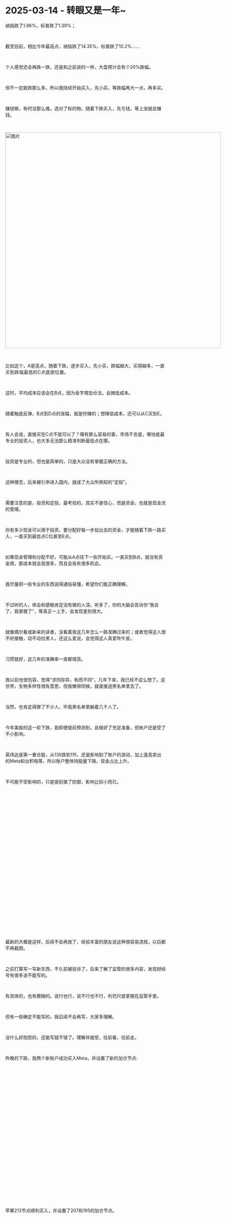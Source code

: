 # 2025-03-14 - 转眼又是一年~

<p style="visibility: visible;">纳指跌了1.96%，标普跌了1.39%；</p><p style="visibility: visible;"><br style="visibility: visible;"></p><p style="visibility: visible;">截至目前，相比今年最高点，纳指跌了14.35%，标普跌了10.2%……</p><p style="visibility: visible;"><br style="visibility: visible;"></p><p style="visibility: visible;">个人感觉还会再跌一跌，还是和之前说的一样，大盘预计会有个20%跌幅。</p><p style="visibility: visible;"><br style="visibility: visible;"></p><p style="visibility: visible;">但不一定能跌那么多，所以我陆续开始买入，先小买，等跌幅再大一点，再多买。</p><p style="visibility: visible;"><br style="visibility: visible;"></p><p style="visibility: visible;">赚钱嘛，有时没那么难。选对了标的物，随着下跌买入，先亏钱，等上涨就会赚钱。</p><p style="visibility: visible;"><br style="visibility: visible;"></p><section style="visibility: visible;"><section style="display: inline-block; visibility: visible;"><img class="rich_pages wxw-img" data-ratio="0.75" data-type="jpg" data-w="948" data-src="https://mmbiz.qpic.cn/mmbiz_jpg/OywhRh06vTmPwHzhsNpHVu6NQMdwVfQicgTFkHOZAy2RIA82notKVSIoax5VGsmBqPic1uEAvib9kShRGicFaaiaUAg/640?wx_fmt=jpeg" style="pointer-events: initial; height: auto !important; visibility: visible !important; width: 677px !important;" data-original-style="pointer-events: initial; height: auto !important;" data-index="1" src="https://mmbiz.qpic.cn/mmbiz_jpg/OywhRh06vTmPwHzhsNpHVu6NQMdwVfQicgTFkHOZAy2RIA82notKVSIoax5VGsmBqPic1uEAvib9kShRGicFaaiaUAg/640?wx_fmt=jpeg&amp;tp=webp&amp;wxfrom=5&amp;wx_lazy=1" _width="677px" alt="图片" data-report-img-idx="0" data-fail="0"></section></section><p style="visibility: visible;"><br style="visibility: visible;"></p><p style="visibility: visible;">比如这个，A是高点，随着下跌，逐步买入，先小买，跌幅越大，买得越多，<span style="background-color: transparent; letter-spacing: 0.034em; caret-color: var(--weui-BRAND); visibility: visible;">一直买到跌幅最低的C点底部位置。</span></p><p style="visibility: visible;"><br style="visibility: visible;"></p><p style="visibility: visible;">这时，平均成本应该会在B点，因为金字塔加仓法，会摊低成本。</p><p style="visibility: visible;"><br style="visibility: visible;"></p><p style="visibility: visible;">随着触底反弹，B点到D点的涨幅，就是你赚的；想降低成本，还可以从C买到E。</p><p style="visibility: visible;"><br style="visibility: visible;"></p><p style="visibility: visible;">有人会说，直接买在C点不就可以了？哪有那么容易的事，市场不言底，哪怕是最专业的投资人，也大多无法那么精准判断最低点在哪。</p><p style="visibility: visible;"><br style="visibility: visible;"></p><p style="visibility: visible;">投资是专业的，但也是简单的，只是大众没有掌握正确的方法。</p><p style="visibility: visible;"><br></p><p>这种理念，后来被引申进入国内，就成了大众所熟知的“定投”。</p><p><br></p><p>需要注意的是，投资和定投，最考验的，其实不是信心，而是资金，也就是现金流的管理。</p><p><br></p><p>你有多少现金可以用于投资，要分配好每一步投出去的资金，才能随着下跌一路买入，一直买到最低点C位甚至E点。</p><p><br></p><p>如果现金管理和分配不好，可能从A点往下一些开始买，一直买到B点，就没有资金用，那成本就会高很多，而且会丧失很多机会。</p><p><br></p><p>我尽量把一些专业的东西说得通俗易懂，希望你们能正确理解。</p><p><br></p><p>不过听的人，体会和感触肯定没有做的人深。听多了，你的大脑会告诉你“我会了，我掌握了”，等真正一上手，会发现差别很大。</p><p><br></p><p>就像偶尔看或新来的读者，没看着我这几年怎么一路准确过来的；或者觉得这人很不好接触，动不动拉黑人，还这么爱说，会觉得这人真爱吹牛皮。</p><p><br></p><p>习惯就好，这几年的准确率一直都很高。</p><p><br></p><p>我以前也很包容，觉得“求同存异，和而不同”，几年下来，我已经不这么想了。这世界，生物多样性很有意思，但我懒得伺候，就直接送黑名单里去了。</p><p><br></p><p>当然，也肯定得罪了不少人，毕竟黑名单里躺着几千人了。</p><p><br></p><p>今年美股的这一轮下跌，我即便提前预测到，且做好了充足准备，但账户还是受了不小影响。</p><p><br></p><p>英伟达是第一重仓股，从135跌到115，还是影响到了账户的波动，加上逢高卖出的Meta和台积电等，所以账户整体持股量下降，现金占比上升。</p><p><br></p><p>不可能不受影响的，只是提前做了防御，影响比较小而已。</p><p><br></p><section><section style="display: inline-block;"><img class="rich_pages wxw-img js_img_placeholder wx_img_placeholder" data-ratio="0.5787037037037037" data-src="https://mmbiz.qpic.cn/mmbiz_png/OywhRh06vTmPwHzhsNpHVu6NQMdwVfQicDWiaAoB0GDAt9SgW7K7SzPCOqEzo1z8JoAvUneNr8YibG0FR7Z3AWDXQ/640?wx_fmt=png" data-type="jpg" data-w="1080" style="width: 677px !important; height: 391.782px !important;" data-original-style="height: auto !important;" data-index="2" src="data:image/svg+xml,%3C%3Fxml version='1.0' encoding='UTF-8'%3F%3E%3Csvg width='1px' height='1px' viewBox='0 0 1 1' version='1.1' xmlns='http://www.w3.org/2000/svg' xmlns:xlink='http://www.w3.org/1999/xlink'%3E%3Ctitle%3E%3C/title%3E%3Cg stroke='none' stroke-width='1' fill='none' fill-rule='evenodd' fill-opacity='0'%3E%3Cg transform='translate(-249.000000, -126.000000)' fill='%23FFFFFF'%3E%3Crect x='249' y='126' width='1' height='1'%3E%3C/rect%3E%3C/g%3E%3C/g%3E%3C/svg%3E" _width="677px" alt="图片"></section></section><p><br></p><p>最新的大概是这样，后续不会再放了，经验丰富的朋友说这种很容易违规，以后都不再截图。</p><p><br></p><p>之前打算写一写新东西，不久前被投诉了，后来了解了监管的很多内容，发现财经号有很多说不能写的。</p><p><br></p><p>有具体的，也有模糊的。说行也行，说不行也不行，判罚尺度掌握在监管手里。</p><p><br></p><p>但有一些确定不能写的，我后续不会再写，大家多理解。</p><p><br></p><p>没什么好抱怨的，还能写就不错了。理解并接受，往前看，往前走。</p><p><br></p><p>昨晚的下跌，我两个新账户成功买入Meta，并设置了新的加仓节点:</p><p><br></p><section><section style="display: inline-block;"><img class="rich_pages wxw-img js_img_placeholder wx_img_placeholder" data-ratio="0.5435185185185185" data-src="https://mmbiz.qpic.cn/mmbiz_jpg/OywhRh06vTmPwHzhsNpHVu6NQMdwVfQicG4bGMm12QZ6tMy4OYlcAxnn9mgLTKzVIwDLt65VbxRy7PQCJQWodXQ/640?wx_fmt=jpeg" data-type="jpg" data-w="1080" style="width: 677px !important; height: 367.962px !important;" data-original-style="height: auto !important;" data-index="3" src="data:image/svg+xml,%3C%3Fxml version='1.0' encoding='UTF-8'%3F%3E%3Csvg width='1px' height='1px' viewBox='0 0 1 1' version='1.1' xmlns='http://www.w3.org/2000/svg' xmlns:xlink='http://www.w3.org/1999/xlink'%3E%3Ctitle%3E%3C/title%3E%3Cg stroke='none' stroke-width='1' fill='none' fill-rule='evenodd' fill-opacity='0'%3E%3Cg transform='translate(-249.000000, -126.000000)' fill='%23FFFFFF'%3E%3Crect x='249' y='126' width='1' height='1'%3E%3C/rect%3E%3C/g%3E%3C/g%3E%3C/svg%3E" _width="677px" alt="图片"></section></section><p><br></p><p>苹果213节点顺利买入，并设置了207和195的加仓节点。</p><p><br></p><section><section style="display: inline-block;"><img class="rich_pages wxw-img js_img_placeholder wx_img_placeholder" data-ratio="0.29444444444444445" data-src="https://mmbiz.qpic.cn/mmbiz_jpg/OywhRh06vTmPwHzhsNpHVu6NQMdwVfQicWLseOGaS0icT3Zibpibaibr0U3jAZYeJhjFWjAZ8OYgUAoSR8td3XMmGBA/640?wx_fmt=jpeg" data-type="jpg" data-w="1080" style="width: 677px !important; height: 199.339px !important;" data-original-style="height: auto !important;" data-index="4" src="data:image/svg+xml,%3C%3Fxml version='1.0' encoding='UTF-8'%3F%3E%3Csvg width='1px' height='1px' viewBox='0 0 1 1' version='1.1' xmlns='http://www.w3.org/2000/svg' xmlns:xlink='http://www.w3.org/1999/xlink'%3E%3Ctitle%3E%3C/title%3E%3Cg stroke='none' stroke-width='1' fill='none' fill-rule='evenodd' fill-opacity='0'%3E%3Cg transform='translate(-249.000000, -126.000000)' fill='%23FFFFFF'%3E%3Crect x='249' y='126' width='1' height='1'%3E%3C/rect%3E%3C/g%3E%3C/g%3E%3C/svg%3E" _width="677px" alt="图片"></section></section><p><br></p><p>其他的，还在等，暂时没有什么好的加仓机会。耐心等它们下跌，有就有，没有也不强求，心态放平。</p><p><br></p><p>我最近表达欲消退得有些厉害，基本上就来这里跟你们唠唠嗑，其他的都很少活跃，大环境越来越不一样了。</p><p><br></p><p>很少玩手机，就偶尔看一眼大盘，偶尔回复社交信息；也基本不看网络信息了，一堆垃圾信息。</p><p><br></p><p>世界很大，生物多样性也很丰富，人与人之间，因出身、经历、遭遇、学识等不同，结果也不同，不要诧异，不要不忿。</p><p><br></p><p>我们能做的，就是学习他人的长处，通过他人所做的事看他的思维和逻辑，久而久之，自己也会步入那个行列。</p><p><br></p><p>不要做“与其让自己进步，不如质疑和贬低他人”这类人，这种人的人生天花板就摆在那，结局基本上都写好了，“底层互害”最适合他们。</p><p><br></p><p>人和人之间，能相处得来就相处，相处不来就各走各的。</p><p><br></p><p>敞开心胸，放眼世界。</p><p><br></p><p>去年4月开始，我带着家人去日韩美加澳新等国家走了一圈，八月底回到了国内，收获颇丰。</p><p><br></p><p>如今转眼又一年快过去了，时间真快......我想去欧洲走一走，但迟迟没有安排好。</p><p><br></p><p>有娃以后，确实没法说走就走的长时间离开。</p><p><br></p><p>小儿子曾问我，为什么不去旅行做自己想做的事呢？</p><p><br></p><p>我说想去，但想带他们一起去，只能等暑假。</p><p><br></p><p>… …</p><p><br></p><p>昨天和今天，我在打理花园。</p><p><br></p><p>昨天上午去花卉市场选好品类，当天下午就送到家。我从下午三点多，清理花园的草，疏松土壤，加入有机肥等……</p><p><br></p><p>一直忙到天黑，昨晚很早就睡了，连娃的晚讲都是我媳妇完成的。</p><p><br></p><p>今天早上和下午，我继续种花，下午四点半大功告成。</p><p><br></p><p>院子里种上了各种各样的花，确实挺好看的，明天新的桌子到了，就可以在花园里摆上。</p><p><br></p><p>信息时代，偶尔远离互联网几天，白天看看书，晚上陪陪娃，清净些许时日，感觉也挺好的。</p><p><br></p><p>充好电，积蓄能量和精力，再继续上路。一个人的能量和精力是投资长线运作的基础，没有就无法持之以恒。</p><p><br></p><p>咱们要做一个解决问题的人，而不是内耗的人。</p><p><br></p><p>就这样吧。</p><p><br></p><p><span style="color: rgba(0, 0, 0, 0.9);font-family: &quot;PingFang SC&quot;, system-ui, -apple-system, BlinkMacSystemFont, &quot;Helvetica Neue&quot;, &quot;Hiragino Sans GB&quot;, &quot;Microsoft YaHei UI&quot;, &quot;Microsoft YaHei&quot;, Arial, sans-serif;font-size: 12px;letter-spacing: 0.544px;">免责声明：本人提供的信息仅供参考，不构成投资建议。本人的交易不代表任何立场；投资者应根据自身财务状况、投资目标等情况自主做出投资决策并承担投资风险。投资有风险，入市需谨慎。</span></p><p style="display: none;"><mp-style-type data-value="10000"></mp-style-type></p>